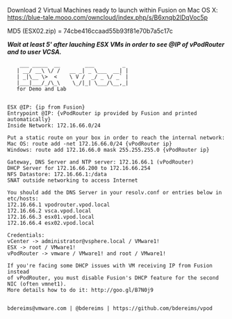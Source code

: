 Download 2 Virtual Machines ready to launch within Fusion on Mac OS X:
https://blue-tale.mooo.com/owncloud/index.php/s/B6xnqb2lDqVoc5p

MD5 (ESX02.zip) = 74cbe416ccaad55b93f81e70b7a5c17c

***Wait at least 5' after lauching ESX VMs in order to see @IP of vPodRouter and to user VCSA.***

```
    ___ _____  __        ___         _    
   | __/ __\ \/ /   __ _| _ \___  __| |   
   | _|\__ \>  <    \ V /  _/ _ \/ _` |   
   |___|___/_/\_\    \_/|_| \___/\__,_|   
   for Demo and Lab         
                                         
                
ESX @IP: {ip from Fusion}
Entrypoint @IP: {vPodRouter ip provided by Fusion and printed automatically}
Inside Network: 172.16.66.0/24
                
Put a static route on your box in order to reach the internal network:
Mac OS: route add -net 172.16.66.0/24 {vPodRouter ip}
Windows: route add 172.16.66.0 mask 255.255.255.0 {vPodRouter ip}
               
Gateway, DNS Server and NTP server: 172.16.66.1 (vPodRouter)
DHCP Server for 172.16.66.200 to 172.16.66.254
NFS Datastore: 172.16.66.1:/data
SNAT outside networking to access Internet
                
You should add the DNS Server in your resolv.conf or entries below in etc/hosts:
172.16.66.1 vpodrouter.vpod.local
172.16.66.2 vsca.vpod.local
172.16.66.3 esx01.vpod.local
172.16.66.4 esx02.vpod.local

Credentials:
vCenter -> administrator@vsphere.local / VMware1!
ESX -> root / VMware1!
vPodRouter -> vmware / VMware1! and root / VMware1!

If you're facing some DHCP issues with VM receiving IP from Fusion instead
of vPodRouter, you must disable Fusion's DHCP feature for the second NIC (often vmnet1).
More details how to do it: http://goo.gl/B7N0j9
                
                
bdereims@vmware.com | @bdereims | https://github.com/bdereims/vpod
```
